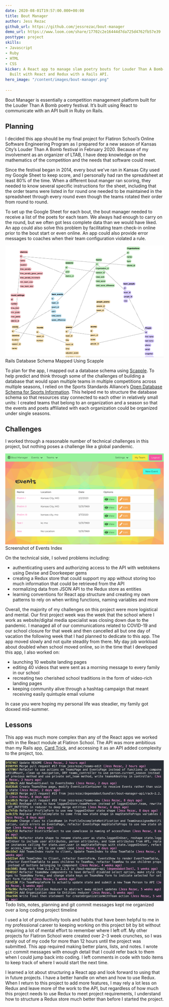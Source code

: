 ```yaml
---
date: 2020-08-01T19:57:00.000+00:00
title: Bout Manager
author: Jess Rezac
github_url: https://github.com/jessrezac/bout-manager
demo_url: https://www.loom.com/share/17702c2e16444d7da725d4762fb57e39
posttype: project
skills:
- Javascript
- Ruby
- HTML
- CSS
kicker: A React app to manage slam poetry bouts for Louder Than A Bomb-Kansas City.
  Built with React and Redux with a Rails API.
hero_image: "/content/images/bout-manager.png"

---
```

Bout Manager is essentially a competition management platform built for the Louder Than A Bomb poetry festival. It’s built using React to communicate with an API built in Ruby on Rails.

## Planning

I decided this app should be my final project for Flatiron School’s Online Software Engineering Program as I prepared for a new season of Kansas City’s Louder Than A Bomb festival in February 2020. Because of my involvement as an organizer of LTAB, I have deep knowledge on the mathematics of the competition and the needs that software could meet.

Since the festival began in 2014, every bout we’ve ran in Kansas City used my Google Sheet to keep score, and I personally had ran the spreadsheet at least 80% of the time. When a different bout manger ran scoring, they needed to know several specific instructions for the sheet, including that the order teams were listed in for round one needed to be maintained in the spreadsheet through every round even though the teams rotated their order from round to round.

To set up the Google Sheet for each bout, the bout manager needed to receive a list of the poets for each team. We always had enough to carry on the round, but we often got less complete data than we would have liked. An app could also solve this problem by facilitating team check-in online prior to the bout start or even online. An app could also provide error messages to coaches when their team configuration violated a rule.

![webmap illustrating database schema](/content/images/bout-manager-scapple.png "Rails Database Schema")Rails Database Schema Mapped Using Scapple

To plan for the app, I mapped out a database schema using [Scapple](https://www.literatureandlatte.com/scapple/overview). To help predict and think through some of the challenges of building a database that would span multiple teams in multiple competitions across multiple seasons, I relied on the Sports Standards Alliance’s [Open Database Schema for Sports Information](http://www.sportsdb.org/sd). This helped me to structure the database schema so that resources stay connected to each other in relatively small units: I created teams that belong to an organization and a season so that the events and poets affiliated with each organization could be organized under single seasons.

## Challenges

I worked through a reasonable number of technical challenges in this project, but nothing poses a challenge like a global pandemic.

![Screenshot of Events Index from Bout Manager app](/content/images/bout-manager-events-index.png)Screenshot of Events Index

On the technical side, I solved problems including:

* authenticating users and authorizing access to the API with webtokens using Devise and Doorkeeper gems
* creating a Redux store that could support my app without storing too much information that could be retrieved from the API
* normalizing data from JSON API to the Redux store as entities
* learning conventions for React app structure and creating my own patterns to rely on when writing functions, naming variables and more

Overall, the majority of my challenges on this project were more logistical and mental. Our first project week was the week that the school where I work as website/digital media specialist was closing down due to the pandemic. I managed all of our communications related to COVID-19 and our school closure for that week and then cancelled all but one day of vacation the following week that I had planned to dedicate to this app. The app moved slowly and not quite steadily from there. My day job workload about doubled when school moved online, so in the time that I developed this app, I also worked on:

* launching 10 website landing pages
* editing 40 videos that were sent as a morning message to every family in our school
* recreating two cherished school traditions in the form of video-rich landing pages
* keeping community alive through a hashtag campaign that meant receiving easily quintuple email volume

In case you were hoping my personal life was steadier, my family got doxxed mid-summer.

## Lessons

This app was much more complex than any of the React apps we worked with in the React module at Flatiron School. The API was more ambitious than my Rails app, [Card Trick](https://github.com/jessrezac/card-trick), and accessing it as an API added complexity to the project, too.

![Git log for bout manager app](/content/images/bout-manager-todo-lists.png "Git Commit Messages")Todo lists, notes, planning and git commit messages kept me organized over a long coding project timeline

I used a lot of productivity tools and habits that have been helpful to me in my professional career to keeping working on this project bit by bit without requiring a lot of mental effort to remember where I left off. My other projects for Flatiron School were created over 2–3 week crunches, so I was rarely out of my code for more than 12 hours until the project was submitted. This app required making better plans, lists, and notes. I wrote `git` commit messages with enough detail that I could refer back to them when I could jump back into coding. I left comments in code with todo items to keep track of where I would start the next time.

I learned a lot about structuring a React app and look forward to using that in future projects. I have a better handle on when and how to use Redux. When I return to this project to add more features, I may rely a lot less on Redux and leave more of the work to the API, but regardless of how much this project needs to use Redux to meet project requirements, I understand how to structure a Redux store much better than before I started the project.
